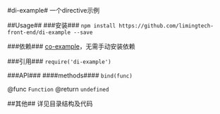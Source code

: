 #di-example#
一个directive示例

##Usage##
###安装###
`npm install https://github.com/limingtech-front-end/di-example --save`

###依赖###
[co-example](https://github.com/limingtech-front-end/co-example)，无需手动安装依赖

###引用###
`require('di-example')`

###API###
####methods####
`bind(func)`

@func `Function`
@return `undefined`

##其他##
详见目录结构及代码
